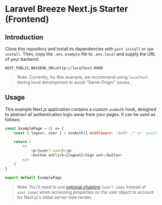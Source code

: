 # Laravel Breeze Next.js Starter (Frontend)

## Introduction

Clone this repository and install its dependencies with `yarn install` or `npm install`. Then, copy the `.env.example` file to `.env.local` and supply the URL of your backend:

```
NEXT_PUBLIC_BACKEND_URL=http://localhost:8000
```

> Note: Currently, for this example, we recommend using `localhost` during local development to avoid "Same-Origin" issues.

## Usage

This example Next.js application contains a custom `useAuth` hook, designed to abstract all authentication logic away from your pages. It can be used as follows:

```js
const ExamplePage = () => {
    const { logout, user } = useAuth({ middleware: 'auth' /* or 'guest */ })

    return (
        <>
            <p>{user?.name}</p>
            <button onClick={logout}>Sign out</button>
        </>
    )
}

export default ExamplePage
```

> Note: You'll need to use [optional chaining](https://developer.mozilla.org/en-US/docs/Web/JavaScript/Reference/Operators/Optional_chaining) (`user?.name` instead of `user.name`) when accessing properties on the user object to account for Next.js's initial server-side render.
